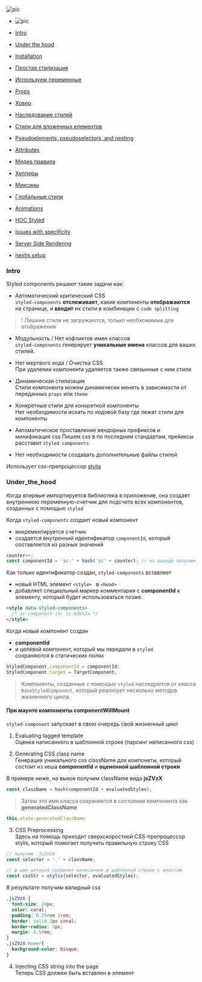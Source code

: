 ![pic](http://i.piccy.info/i9/ec5c91dae17c0a0970b9e708b5255c8e/1556390885/40738/1314369/1_6E_EG6HczqSSsEQFgFlG_A.jpg)

-  ![pic](http://i.piccy.info/i9/ec5c91dae17c0a0970b9e708b5255c8e/1556390885/40738/1314369/1_6E_EG6HczqSSsEQFgFlG_A.jpg)

-  [Intro](#Intro)  
-  [Under the hood](#Under_the_hood)
-  [Installation](#Installation)  
-  [Простая стилизация](#Simple_style)  
-  [Используем переменные](#Using_variables)  
-  [Props](#Props)  
-  [Ховер](#Ховер)  
-  [Наследование стилей](#Inheritans)  
-  [Стили для вложенных елементов](#Style_for_inside_element)  
-  [Pseudoelements, pseudoselectors, and nesting](#Pseudoelements_pseudoselectors_nesting)  
-  [Attributes](#attributes)   
-  [Медиа правила](#Media_Queries)  
-  [Хелперы](#Helper)  
-  [Миксины](#Mixins)  
-  [Глобальные стили](#Global_Styles)  
-  [Animations](#Animations)  
-  [HOC Styled](#HOC_Styled)  
-  [Issues with specificity](#specificity)  
-  [Server Side Rendering](#SSR)  
-  [nextjs setup](#nextjs_setup)  


### Intro

Styled components решают такие задачи как:

- Автоматический критический CSS  
`styled-components` **отслеживает**, какие компоненты **отображаются** на странице, и **вводит** их стили в комбинации с `code splitting`
> ! Лишние стили не загружаются, только необхожимые для отображения

- Модульность / Нет кофликтов имен классов  
`styled-components` генерирует **уникальные имена** классов для ваших стилей.  

- Нет мертвого кода / Очистка CSS  
При удалении компонента удаляется также связынные с ним стили

- Динамическая стилизация  
Стили компонента можем динамически менять в зависимости от переданных `props` или `theme`

- Конкретные стили для конкретной компоненты  
Нет необходимости искать по кодовой базу где лежат стили для компоненты

- Автоматическое проставление вендорных префиксов  и минификация css
Пишем css в по последним стандартам, прейиксы расставит `styled components`

- Нет необходимости создавать дополнительные файлы стилей

Использует css-препроцессор  [stylis](https://github.com/thysultan/stylis.js)

### Under_the_hood

Когда впервые импортируется библиотека в приложение, она создает внутреннюю переменную-счетчик для подсчета всех компонентов, созданных с помощью `styled`  

Когда `styled-components` создает новый компонент
- инкрементируется счетчик  
- создается внутренний идентификатор `componentId`, который составляется из разных значений  

```js
counter++;
const componentId = 'sc-' + hash('sc' + counter); // на выходе получим sc-bdVaJa
```

Как только идентификатор создан, `styled-components` вставляет  
- новый HTML элемент `<style> ` в `<head>`  
- добавляет специальный маркер комментария с **componentId** к элементу, который будет использоваться позже.  

```html
<style data-styled-components>
  /* sc-component-id: sc-bdVaJa */
</style>
```

Когда новый компонент создан  
- **componentId**   
- и целевой компонент, который мы передали в `styled`   
сохраняются в статических полях  

```js
StyledComponent.componentId = componentId;
StyledComponent.target = TargetComponent;
```

> Компоненты, созданные с помощью `styled` наследуются от класса `BaseStyledComponent`, который реализует несколько методов жизненного цикла.

#### При маунте компоненты **componentWillMount** 
`styled-component` запускает в свою очередь свой жизненный цикл 

1. Evaluating tagged template  
Оценка написанного в шаблонной строке (парсинг написанного css)  

2. Generating CSS class name  
Генерация уникального css className для компонеты, который состоит из хеша **componentId** и **оцененной шаблонной строки**  

В примере ниже, на выхое получим className вида **jsZVzX**  
```js
const className = hash(componentId + evaluatedStyles); 
```
> Затем это имя класса сохраняется в состоянии компонента как **generatedClassName** 

```js
this.state.generatedClassName
```

3. CSS Preprocessing  
Здесь на помощь приходит сверхскоростной CSS-препроцессор stylis, который помогает получить правильную строку CSS

```js
// получим .jsZVzX
const selector = '.' + className;  

// ф-ция которая соединит написанное в шаблонной строке с классом
const cssStr = stylis(selector, evaluatedStyles); 
```

В результате получим валидный css

```css
.jsZVzX {
  font-size: 24px;
  color: coral;
  padding: 0.25rem 1rem;
  border: solid 2px coral;
  border-radius: 3px;
  margin: 0.5rem;
}
.jsZVzX:hover{
  background-color: bisque;
}
```

4. Injecting CSS string into the page  
Теперь CSS должен быть вставлен в элемент <style> в <head> страницы сразу после маркера комментария компонента:

```html
<style data-styled-components>
  /* sc-component-id: sc-bdVaJa */
  .sc-bdVaJa {} 

  /* сгенерированные css селекторы с правилами */
  .jsZVzX{ 
    font-size:24px;
    color:coral; 
  }  

  .jsZVzX:hover{
    background-color:bisque;
  }
</style>
```

#### При рендере компоненты. Вызов метода **render()**

После того, как все закончилось с CSS, `styleled-components` просто нужно создать элемент с соответствующим className:

```js
//  Получаем те поля которые были созданы ранее
const TargetComponent = this.constructor.target; 
const componentId = this.constructor.componentId;
const generatedClassName = this.state.generatedClassName;

// формируем className из 
return ( 
  <TargetComponent 
    {...this.props} 
    className={this.props.className + ' ' + componentId + ' ' + generatedClassName}
  />
);
```
`styled-components` составляет className основываясь на    
- props.className - необязательно, передается родительским компонентом.   
- componentId - уникальный идентификатор компонента   
- generateClassName - uniq для каждого экземпляра компонента, который имеет действующие правила CSS

Выглядит так 

```js
<button class="sc-bdVaJa jsZVzX">I'm a button</button>
```

### При изменении `props` компоненты . **componentWillReceiveProps**.

При изменении props компонент перерендеривается, если наши css-стили зависят от props то будет сгенерирован весь цикл  событий как при **componentWillMount**  

1. Evaluate the tagged template.  
2. Generate the new CSS class name.  
3. Preprocess the styles with stylis.   
4. Inject the preprocessed CSS into the page.    

Если посмотреть в devTool на сгенерированный DOM то увидим, что для компоненты с id `sc-bdVaJa` генерируются каждый раз новый css-селектор. Изменяется `font-size`

```html
<style data-styled-components>
  /* sc-component-id: sc-bdVaJa */
  .sc-bdVaJa {} 
  .jsZVzX{font-size:24px;color:coral; } .jsZVzX:hover{background-color:bisque;}
  .kkRXUB{font-size:25px;color:coral; } .kkRXUB:hover{background-color:bisque;}
  .jvOYbh{font-size:26px;color:coral; } .jvOYbh:hover{background-color:bisque;}
  .ljDvEV{font-size:27px;color:coral; } .ljDvEV:hover{background-color:bisque;}
</style>
```

_________________________

### Installation

```js
npm i styled-component
```  
Затем импортируем там где пишем стили

```jsx
import styled from "styled-components";
```

либо линкуем в `<head>`

```html
<script src="https://unpkg.com/styled-components/dist/styled-components.min.js"></script>
```
после этого в глобальный объект `window` добавится новое поле `styled` которое будем использовать для стилизации компоненты.

Использование такого подключения требует подключения `React CDN` [link](https://reactjs.org/docs/cdn-links.html) до подключения `styled-components`

```html
<script crossorigin src="https://unpkg.com/react@16/umd/react.production.min.js"></script>
<script crossorigin src="https://unpkg.com/react-dom@16/umd/react-dom.production.min.js"></script>

<script src="https://unpkg.com/styled-components/dist/styled-components.min.js"></script>
```

> Рекомендуется использовать плагин [babel plugin](https://styled-components.com/docs/tooling#babel-plugin). Он предлагает множество преимуществ, таких как более разборчивые имена классов, совместимость рендеринга на стороне сервера, небольшие пакеты и многое другое.

### Simple_style

Создаем компонент , записываем в поле styled тот html тег который появится в разметке
В `temlate literal` пишем привычный css

```jsx
const Button = styled.button`
  padding: 25px;
  background-color: palevioletred;
  border: none;
  margin: 20px;
`;
```

### Using_variables

Использование переменных аналогично вставке JS выражений в TL.  `${...}` 

```jsx
let size = 12;
let colorRegular = "#ccc";

const Button = styled.button`
  padding: 25px;
  margin-bottom: ${size}px;
  background-color: palevioletred;
  border: none;
  margin: 20px;
  color: ${colorRegular};
`;
```

### Props

В CSS свойство, которое будет зависеть от переданного `props` передаем функцию, которая в агрументах получит ссылку на объект `props` компоненты и в зависимости от значений `props` возвращаем из ф-ции необходимый `css`

```jsx
const Button = styled.button` 
  background: ${props => props.primary ? "palevioletred" : "white"};
  color: ${props => props.primary ? "white" : "palevioletred"}; 
  border: 2px solid palevioletred;
  border-radius: 3px;
`;

```
### Ховер

Правила аналогичные SCSS. 
 
пример для срабатывания hover на родителе
```jsx
const Title = styled.h2`
  background-color: aquamarine;
  width: 200px;
  &:hover {
    font-size: 70px;
    transition: 0.5s;
  }
`;
```
пример для срабатывания hover на дочернем элементе
```jsx 

const Controls = styled.div`
  //на компоненте Buttom
  &:hover ${Button} {
    background-color: #ccc;
  }

  // на елементе h2
  &:hover h2 {
    width: 400px;
  }
`;
```

### Inheritans

Если необходимо наследовать стили от другой компоненты, то следует передать этот компонент в метод `styled(...)`, а в TL указываем переопределяющие CSS правила

```jsx
// Наследуемся от компоненты Button и переопределям только цвет шрифта
const Cancel = styled(Button)`
  color: "#fff";
`;
```

### Style_for_children

Чтобы не создавать новый `styled` компонент, можно в родительском css styled блоке писать правила для вложенных елементов, по селектору (класса, тега и т.п)

```jsx
// Родительский блок
const Appheader = styled.header`
  padding: 10px;
  text-align: center;
  // правила для дочернего елемента с классом .color
  .color {
    background-color: yellow;
    border: 2px solid #000;
    font-weight: 800;
  }
`;
 
<Appheader>
  <span className="color">App header</span>
</Appheader>;
```

### Pseudoelements_pseudoselectors_nesting

Использование символа **&**

Благодаря препроцессору `stylis` есть возмжность использовать символ **&**, который в зависимости от места использования может играть роль:

- как отсылку к родителю 

```js
const Thing = styled.div.attrs((/* props */) => ({ tabIndex: 0 }))`
  color: blue;

// <Thing> when hovered
  &:hover {
    color: red; 
  }

// <Thing> as a sibling of <Thing>, but maybe not directly next to it
  & ~ & {
    background: tomato; 
  }

// <Thing> next to <Thing>
  & + & {
    background: lime; 
    }

// <Thing> tagged with an additional CSS class ".something"
  &.something {
    background: orange; 
  }

// <Thing> inside another element labeled ".something-else"
  .something-else & {
    border: 1px solid; 
  }
` 
```

- как способ увеличить специфичность селектора. 
В примере ниже указав несколько **&&** увеличена специфичность на 1 селектор. 

Подробней [тут](#Specificity)

```js
const Thing = styled.div`
  && {
    color: blue;
  }
`

const GlobalStyle = createGlobalStyle`
  div${Thing} {
    color: red;
  }
`
```

### Attributes 

Для управления атрибутами элемента, сущуствует метод `attrs` который принимает аргументом ф-цию, в которой доступна ссылка на объект `props` в зависимости от значения которого можем управлять атрибутами для компоненты

- Пример с сеттингом атрибута и его значения в зависимости от `props` и дальнейшей стилизацией 

```js
const Input = styled.input.attrs(props => ({ 
  type: props.password ? "password" : "text,  
}))`
  color: palevioletred;
  font-size: 1em;
  border: 2px solid palevioletred;
  border-radius: 3px; 
  margin: ${props => props.size};
  padding: ${props => props.size};
`; 
```

### Media_Queries

Стандартное использование директивы `@media`

```jsx 
const Controls = styled.div`
  button {
    background-color: palevioletred;
    &:hover {
      background-color: green;
    }
  }
// Начиная с минимальной ширины сработают правила
  @media (min-width: 768px) {
    background-color: purple;
// также можно выбирать отдельно для компоненты
    ${Button} {
      color: green;
    }
  }
`;

```

### Helper

Можно объявить переменную миксин/хелпер и использовать ее в стилях компоненты.

- если хелпер это просто набор css правил то пишем без вызова метода css
- если в хелпере будут вызываться функции или динамически подставляться пропсы, тогда нужно заимпортить css модуль из styled-component

```jsx
import styled, { css } from "styled-components";
```

Cоздадим хелпер который центрирует блок. Также сделаем возможным изменять положение блока например по вертикали, передав туда данные, которые получим из пропсов

```jsx
// CSS HELPERS
const centered = css`
  position: absolute;
  top: ${({ top }) => top + "%"};
  left: 50%;
  transform: translate(-50%, -50%);
`;
```
Используем этот хелпер например в медиа правилах.

```jsx 
const Button = styled.button`
  padding: 25px;
  background-color: palevioletred;
  border: none;
  margin: 20px;
  color: ${fontColor};
  // при минимальной ширине 900 пикселей к кнопке применится наш хелпер
  @media (min-width: 900px) {
    ${centered};
  }
`;
```

### Mixins

Миксины , которые принимают параметры создаются путем объявления функционального компонета, а простые миксины как переменные

Простой миксин

```jsx
const font = `
    font-family: Monospace;
    font-size: 20px;
    color: red
`;
```

Миксин с параметрами. Неплохо задать параметры поумолчанию и указать = {} чтобы небыло ошибки, если при вызове миксина не передадим агументов

```jsx
const position = ({posX =0; posY=0}={})=> css`
    position:absolute;
    top: ${posY};
    left: ${posX};
`;

const boxSize = ({ w = "100px", h = "100px" } = {}) => css`
  width: ${w};
  height: ${h};
  background-color: pink;
`;
```

Обычно создается отдельный файл для миксинов, откуда они экспортируются. После в месте где они нужны производим импорт нужного миксина и используем

- как переменную `${mixinName}` если это обычный миксин
- как вызов функции `${mixinName({arg1:val, arg2:val})}` если нужно передать аргументы

```jsx
export default styled(Footer)`
  padding: 10px;
  background-color: aquamarine;
  // Миксин как переменная
  p {
    text-align: center;
    ${font};
  }
  // Мииксн с аргументами. Переназначили дефолтный размер width
  div {
    ${boxSize({ w: "300px" })}
  }
`;
```

### Global_Styles

Для установки глобальных стилей, типа нормализации, шрифтов и т.п необходимо

- импортировать `createGlobalStyle` из `styled-components`

```jsx
import { createGlobalStyle } from "styled-components";
```

- в корне scr создать файл например `Globalstyles`

- в файле создать переменную, куда прописать все глобальные стили в `createGlobalStyle`

```jsx
const GlobalStyle = createGlobalStyle`
*{
    box-sizing:border-box;
}

body {
  margin: 0;
  padding: 0;
  font-family: Monospace,  sans-serif; 
  background-color: #ccc;
}`;
```

- произвести экспорт переменной

```jsx
export default GlobalStyle;
```

- заимпортить переменную в `entry point` приложения и поместить ее в конец компоненты

```jsx
import React from "react";
import Header from "./Header";
// global styles
import GlobalStyle from "./GlobalStyles";

function App() {
  return (
    <div className="App">
      <Header />
      <GlobalStyle />
    </div>
  );
}

export default App;
```

### Animations
 
CSS-анимации с `@keyframes` не ограничиваются одним компонентом, чтобы они были глобальными и избежать конфликтов имен, нужно использовать  импортированный `keyframes`, который сгенерирует уникальный экземпляр

```js
// Создаем анимацию
const rotate = keyframes`
  from {
    transform: rotate(0deg);
  }

  to {
    transform: rotate(360deg);
  } 
`;

// используем созданную анимацию
const Rotate = styled.div`
  display: inline-block;
  animation: ${rotate} 2s linear infinite;
  padding: 2rem 1rem;
    font-size: 1.2rem;
`;

render(
  <Rotate>&lt; 💅 &gt;</Rotate>
);
```
> Ключевые кадры не поддерживаются в `react-native` Вместо этого используйте `ReactNative.Animated API`


### HOC_Styled

Использование styled hoc - оборачиваем созданный компонент , стилизуем его и експортируем дальше

Создадим компонент. Нужно не забыть заглушить поле className чтобы гарантированно поставились НАШИ стили.

```jsx
import React from "react";
import styled from "styled-components";

const Footer = ({ className }) => {
  return (
    <footer className={className}>
      <p>This is footer app</p>
    </footer>
  );
};
```

Обернем его в styled HOC и зададим стили для всего блока и для вложенных также

```jsx
export default styled(Footer)`
  padding: 10px;
  background-color: aquamarine;
  p {
    text-align: center;
  }
`;
```
### Specificity

В случае когда css передается и как styled и как css селектор, который потом указывается в свойстве `className` больше специфичность будет у `styled` 

По умолчанию styled-компоненты внедряют свои стили во время выполнения кода в конце <head>. 
Таким образом, его стили побеждают другие селекторы одного класса.

```js
// стилизуем div
const MyComponent = styled.div`background-color: green;`;

// my-component.css
.red-bg {
  background-color: red;
}
 
//  назначаем класс который передастся компоненту
<MyComponent className="red-bg" />
```

Если нужно чтобы стили в className перебили styled, то нужно добавить вес селектору (+класс/тег/id)

В случае, когда специфичность например глобальных стилей `styles.css` перебивает специфичность `styled component` можно воспользоваться плагином 

> [babel-plugin-styled-components-css-namespace](https://github.com/QuickBase/babel-plugin-styled-components-css-namespace)

который позволяет увеличить специфичность разными способами

Также существует способ добавить специфичности и в самой библиотеке `styled components`

Обернутой компоненте передаем '&&&'
```js
const MyStyledComponent = styled(AlreadyStyledComponent)`
  &&& {
    color: palevioletred;
    font-weight: bold;
  }
`
```
Каждый символ '&' будет добавлять css класс. 
В примере ниже каждый символ '&' => 'MyStyledComponent-asdf123'

```js
.MyStyledComponent-asdf123.MyStyledComponent-asdf123.MyStyledComponent-asdf123 {
  color: palevioletred;
  font-weight: bold;
}
```

### Как переопределить инлайновые стили ?? 

Добавляем ` &[style]` и `!important`

```js 
const MyStyledComponent = styled(InlineStyledComponent)`
  &[style] {
    font-size: 12px !important;
    color: blue !important;
  }
`
``` 

### SSR

`styled-components` поддерживает параллельный рендеринг на стороне сервера с регидратацией таблиц стилей.

Основная идея заключается в том, что каждый раз, когда вы визуализируете свое приложение на сервере, вы можете создать `ServerStyleSheet` и добавить **провайдера** в ваше дерево React, которое принимает стили через контекстный API.

Для корректного отображения стилей после компиляции на сервере нужно произвести неболшой сетап.

[babel плагин](https://styled-components.com/docs/tooling#babel-plugin)
Этот плагин добавляет поддержку рендеринга на стороне сервера, минимизацию стилей
После этого нужно подредактировать настройки `.babelrc` добавив плагин

```json
{
  "plugins": ["babel-plugin-styled-components"]
}
```

**Добавляя уникальный идентификатор** к каждому стилизованному компоненту, этот плагин позволяет избежать **несоответствия контрольной** суммы из-за различий в создании классов на клиенте и на сервере.

Если нужно отключить поддержку ssr то добавляем правило  к плагину

```json
plugins": [
    [
      "babel-plugin-styled-components",
      {
        "ssr": false
      }
    ]
  ]
```
Также существуют другие полезные настроки к плагину, которые описаны в доке.


Пример 

- Метод `collectStyles` **оборачивает** ваш элемент в провайдере  
- `Sheet.getStyleTags ()` **возвращает строку** из нескольких тегов <style>. Это необходимо учитывать при добавлении строки CSS в вывод HTML.  
- В качестве альтернативы экземпляр `ServerStyleSheet` также имеет метод `getStyleElement ()`, который возвращает массив элементов React.  
- Убедитесь, что `sheet.seal ()` вызывается только **после** того, как `sheet.getStyleTags ()` или `sheet.getStyleElement ()` были вызваны, иначе будет выдана другая ошибка.  

> **sheet.getStyleTags** () и **sheet.getStyleElement** () могут быть вызваны *только после визуализации вашего элемента*.  

```js
import { renderToString } from 'react-dom/server'
import { ServerStyleSheet } from 'styled-components'

const sheet = new ServerStyleSheet();

try {
  const html = renderToString(sheet.collectStyles(<YourApp />))
  const styleTags = sheet.getStyleTags() // or sheet.getStyleElement();
} catch (error) {
  // handle error
  console.error(error)
} finally {
  sheet.seal()
}
```
При желании можно использовать StyleSheetManager напрямую, вместо этого метода. 
Просто убедитесь, что не используете его на стороне клиента.

```js
import { renderToString } from 'react-dom/server'
import { ServerStyleSheet, StyleSheetManager } from 'styled-components'

const sheet = new ServerStyleSheet()
try {
  const html = renderToString(
    <StyleSheetManager sheet={sheet.instance}>
      <YourApp />
    </StyleSheetManager>
  )
  const styleTags = sheet.getStyleTags() // or sheet.getStyleElement();
} catch (error) {
  // handle error
  console.error(error)
} finally {
  sheet.seal()
}
```

### nextjs_setup

Сетап в `NEXT`

[next setup example](https://github.com/zeit/next.js/tree/master/examples/with-styled-components)
